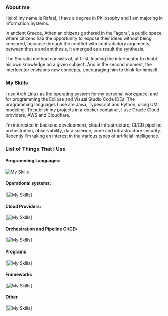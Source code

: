 ### About me

Hello! my name is Rafael, I have a degree in Philosophy and I am majoring in Information Systems. 

In ancient Greece, Athenian citizens gathered in the “agora”, a public space, where citizens had the opportunity to expose their ideas without being censored, because through the conflict with contradictory arguments, between thesis and antithesis, it emerged as a result the synthesis. 

The Socratic method consists of, at first, leading the interlocutor to doubt his own knowledge on a given subject. And in the second moment, the interlocutor envisions new concepts, encouraging him to think for himself.

### My Skills

I use Arch Linux as the operating system for my personal workspace, and for programming the Eclipse and Visual Studio Code IDEs. The programming languages I use are Java, Typescript and Python, using UML modeling. To publish my projects in a docker container, I use Oracle Cloud providers, AWS and Cloudflare.

I'm interested in backend development, cloud infrastructure, CI/CD pipeline, orchestration, observability,  data science, code and infrastructure security. Recently I'm taking an interest in the various types of artificial intelligence.

### List of Things That I Use

#### Programming Languages:
[![My Skills](https://skillicons.dev/icons?i=java,typescript,js,python,html,css,markdown)]()

#### Operational systems:
[![My Skills](https://skillicons.dev/icons?i=arch,ubuntu,redhat,windows,oracle)]

#### Cloud Providers:
[![My Skills](https://skillicons.dev/icons?i=oraclecloud,aws,gpc,azure,cloudflare)]

#### Orchestration and Pipeline CI/CD:
[![My Skills](https://skillicons.dev/icons?i=githubactions,gitlab,terraform,ansible,kubernetes)]

#### Programs
[![My Skills](https://skillicons.dev/icons?i=git,vscode,linux,mysql,sqlite)]

#### Frameworks
[![My Skills](https://skillicons.dev/icons?i=nodejs)]

#### Other
[![My Skills](https://skillicons.dev/icons?i=github)]

